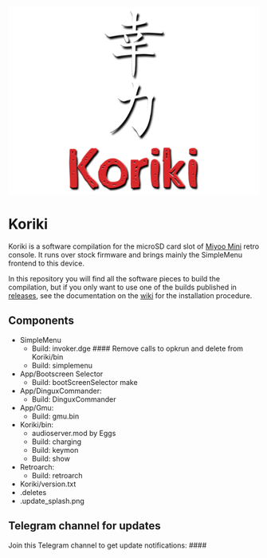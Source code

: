 ![koriki](images/koriki_logo.png)

# Koriki

Koriki is a software compilation for the microSD card slot of [Miyoo Mini](https://lemiyoo.cn/product/143.html) retro console. It runs over stock firmware and brings mainly the SimpleMenu frontend to this device.

In this repository you will find all the software pieces to build the compilation, but if you only want to use one of the builds published in [releases](https://github.com/Rparadise-Team/Koriki/releases), see the documentation on the [wiki](https://github.com/Rparadise-Team/Koriki/wiki) for the installation procedure.

## Components

* SimpleMenu
    * Build: invoker.dge     #### Remove calls to opkrun and delete from Koriki/bin
    * Build: simplemenu
* App/Bootscreen Selector
    * Build: bootScreenSelector     make
* App/DinguxCommander:
    * Build: DinguxCommander
* App/Gmu:
    * Build: gmu.bin
* Koriki/bin:
    * audioserver.mod by Eggs
    * Build: charging
    * Build: keymon
    * Build: show
* Retroarch:
    * Build: retroarch
* Koriki/version.txt
* .deletes
* .update_splash.png

## Telegram channel for updates

Join this Telegram channel to get update notifications: ####

